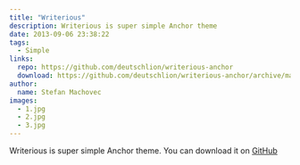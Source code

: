 ```yaml
---
title: "Writerious"
description: Writerious is super simple Anchor theme
date: 2013-09-06 23:38:22
tags:
  - Simple
links:
  repo: https://github.com/deutschlion/writerious-anchor
  download: https://github.com/deutschlion/writerious-anchor/archive/master.zip
author:
  name: Stefan Machovec
images:
  - 1.jpg
  - 2.jpg
  - 3.jpg
---
```



Writerious is super simple Anchor theme. You can download it on [GitHub](https://github.com/axf/writerious-anchor)

